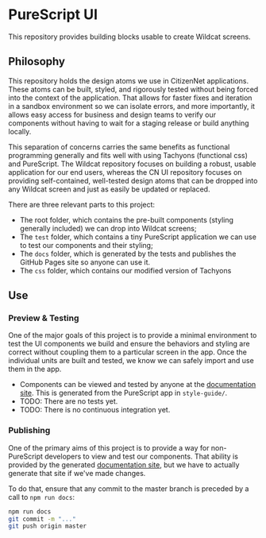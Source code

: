 # PureScript UI

This repository provides building blocks usable to create Wildcat screens.


## Philosophy

This repository holds the design atoms we use in CitizenNet applications. These atoms can be built, styled, and rigorously tested without being forced into the context of the application. That allows for faster fixes and iteration in a sandbox environment so we can isolate errors, and more importantly, it allows easy access for business and design teams to verify our components without having to wait for a staging release or build anything locally.

This separation of concerns carries the same benefits as functional programming generally and fits well with using Tachyons (functional css) and PureScript. The Wildcat repository focuses on building a robust, usable application for our end users, whereas the CN UI repository focuses on providing self-contained, well-tested design atoms that can be dropped into any Wildcat screen and just as easily be updated or replaced.

There are three relevant parts to this project:

- The root folder, which contains the pre-built components (styling generally included) we can drop into Wildcat screens;
- The `test` folder, which contains a tiny PureScript application we can use to test our components and their styling;
- The `docs` folder, which is generated by the tests and publishes the GitHub Pages site so anyone can use it.
- The `css` folder, which contains our modified version of Tachyons


## Use

### Preview & Testing
One of the major goals of this project is to provide a minimal environment to test the UI components we build and ensure the behaviors and styling are correct without coupling them to a particular screen in the app. Once the individual units are built and tested, we know we can safely import and use them in the app.

- Components can be viewed and tested by anyone at the [documentation site](https://citizennet.github.io/purescript-cn-ui/). This is generated from the PureScript app in `style-guide/`.
- TODO: There are no tests yet.
- TODO: There is no continuous integration yet.

### Publishing
One of the primary aims of this project is to provide a way for non-PureScript developers to view and test our components. That ability is provided by the generated [documentation site](https://citizennet.github.io/purescript-cn-ui/), but we have to actually generate that site if we've made changes.

To do that, ensure that any commit to the master branch is preceded by a call to `npm run docs`:

```sh
npm run docs
git commit -m "..."
git push origin master
```

